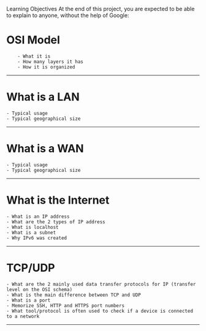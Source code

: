 Learning Objectives
At the end of this project, you are expected to be able to explain to anyone, without the help of Google:


# OSI Model


		- What it is
		- How many layers it has
		- How it is organized
---
# What is a LAN
	- Typical usage
	- Typical geographical size
---   
# What is a WAN
		
	- Typical usage
	- Typical geographical size
----
# What is the Internet
	- What is an IP address
	- What are the 2 types of IP address
	- What is localhost
	- What is a subnet
	- Why IPv6 was created
---
# TCP/UDP
	- What are the 2 mainly used data transfer protocols for IP (transfer level on the OSI schema)
	- What is the main difference between TCP and UDP
	- What is a port
	- Memorize SSH, HTTP and HTTPS port numbers
	- What tool/protocol is often used to check if a device is connected to a network
---
